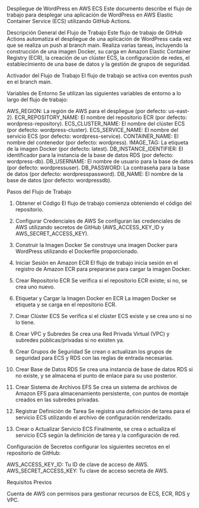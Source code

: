 Despliegue de WordPress en AWS ECS
Este documento describe el flujo de trabajo para desplegar una aplicación de WordPress en AWS Elastic Container Service (ECS) utilizando GitHub Actions.

Descripción General del Flujo de Trabajo
Este flujo de trabajo de GitHub Actions automatiza el despliegue de una aplicación de WordPress cada vez que se realiza un push al branch main. Realiza varias tareas, incluyendo la construcción de una imagen Docker, su carga en Amazon Elastic Container Registry (ECR), la creación de un clúster ECS, la configuración de redes, el establecimiento de una base de datos y la gestión de grupos de seguridad.

Activador del Flujo de Trabajo
El flujo de trabajo se activa con eventos push en el branch main.


Variables de Entorno
Se utilizan las siguientes variables de entorno a lo largo del flujo de trabajo:

AWS_REGION: La región de AWS para el despliegue (por defecto: us-east-2).
ECR_REPOSITORY_NAME: El nombre del repositorio ECR (por defecto: wordpress-repository).
ECS_CLUSTER_NAME: El nombre del clúster ECS (por defecto: wordpress-cluster).
ECS_SERVICE_NAME: El nombre del servicio ECS (por defecto: wordpress-service).
CONTAINER_NAME: El nombre del contenedor (por defecto: wordpress).
IMAGE_TAG: La etiqueta de la imagen Docker (por defecto: latest).
DB_INSTANCE_IDENTIFIER: El identificador para la instancia de la base de datos RDS (por defecto: wordpress-db).
DB_USERNAME: El nombre de usuario para la base de datos (por defecto: wordpressuser).
DB_PASSWORD: La contraseña para la base de datos (por defecto: wordpresspassword).
DB_NAME: El nombre de la base de datos (por defecto: wordpressdb).

Pasos del Flujo de Trabajo

1. Obtener el Código
El flujo de trabajo comienza obteniendo el código del repositorio.

3. Configurar Credenciales de AWS
Se configuran las credenciales de AWS utilizando secretos de GitHub (AWS_ACCESS_KEY_ID y AWS_SECRET_ACCESS_KEY).

5. Construir la Imagen Docker
Se construye una imagen Docker para WordPress utilizando el Dockerfile proporcionado.

7. Iniciar Sesión en Amazon ECR
El flujo de trabajo inicia sesión en el registro de Amazon ECR para prepararse para cargar la imagen Docker.

9. Crear Repositorio ECR
Se verifica si el repositorio ECR existe; si no, se crea uno nuevo.

11. Etiquetar y Cargar la Imagen Docker en ECR
La imagen Docker se etiqueta y se carga en el repositorio ECR.

13. Crear Clúster ECS
Se verifica si el clúster ECS existe y se crea uno si no lo tiene.

15. Crear VPC y Subredes
Se crea una Red Privada Virtual (VPC) y subredes públicas/privadas si no existen ya.

17. Crear Grupos de Seguridad
Se crean o actualizan los grupos de seguridad para ECS y RDS con las reglas de entrada necesarias.

19. Crear Base de Datos RDS
Se crea una instancia de base de datos RDS si no existe, y se almacena el punto de enlace para su uso posterior.

21. Crear Sistema de Archivos EFS
Se crea un sistema de archivos de Amazon EFS para almacenamiento persistente, con puntos de montaje creados en las subredes privadas.

23. Registrar Definición de Tarea
Se registra una definición de tarea para el servicio ECS utilizando el archivo de configuración renderizado.

25. Crear o Actualizar Servicio ECS
Finalmente, se crea o actualiza el servicio ECS según la definición de tarea y la configuración de red.

Configuración de Secretos
configurar los siguientes secretos en el repositorio de GitHub:

AWS_ACCESS_KEY_ID: Tu ID de clave de acceso de AWS.
AWS_SECRET_ACCESS_KEY: Tu clave de acceso secreta de AWS.

Requisitos Previos

Cuenta de AWS con permisos para gestionar recursos de ECS, ECR, RDS y VPC.
